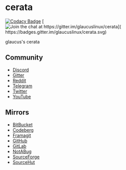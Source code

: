 # cerata
[![Codacy Badge](
https://api.codacy.com/project/badge/Grade/49be5a77d8c842c1a167b68bb999501a)](
https://app.codacy.com/gh/glaucuslinux/cerata?utm_source=github.com&utm_medium=referral&utm_content=glaucuslinux/cerata&utm_campaign=Badge_Grade_Dashboard)
[![Join the chat at https://gitter.im/glaucuslinux/cerata](
https://badges.gitter.im/glaucuslinux/cerata.svg)](
https://gitter.im/glaucuslinux/cerata?utm_source=badge&utm_medium=badge&utm_campaign=pr-badge&utm_content=badge)

glaucus's cerata

## Community
* [Discord](https://discord.gg/nDKNmNc)
* [Gitter](https://gitter.im/glaucuslinux/cerata)
* [Reddit](https://www.reddit.com/r/glaucus)
* [Telegram](https://t.me/glaucuslinux)
* [Twitter](https://twitter.com/glaucuslinux)
* [YouTube](https://www.youtube.com/channel/UCOpZsBcIF2NvJHuzdP1UP_w)

## Mirrors
* [BitBucket](https://bitbucket.org/glaucuslinux/cerata)
* [Codeberg](https://codeberg.org/glaucuslinux/cerata)
* [Framagit](https://framagit.org/glaucuslinux/cerata)
* [GitHub](https://github.com/glaucuslinux/cerata)
* [GitLab](https://gitlab.com/glaucuslinux/cerata)
* [NotABug](https://notabug.org/glaucuslinux/cerata)
* [SourceForge](https://git.code.sf.net/p/glaucuslinux/cerata)
* [SourceHut](https://git.sr.ht/~glaucuslinux/cerata)

